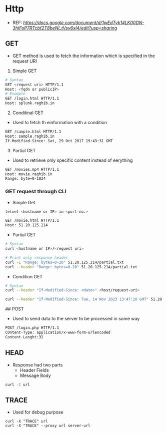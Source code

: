 # Http
- REF: *https://docs.google.com/document/d/1wEdTyk14LK00DN-3hIFoP7RTcbf2T8beNI_tVsv6xI4/edit?usp=sharing*

## GET
- GET method is used to fetch the information which is specified in the request URI

1. Simple GET
```sh
# Syntax
GET <request uri> HTTP/1.1
Host: <fqdn or publicIP>
# Example
GET /login.html HTTP/1.1
Host: splunk.raghib.in
```

2. Conditinal GET 
- Used to fetch th einformation with a condition
```sh
GET /sample.html HTTP/1.1
Host: sample.raghib.in
If-Modified-Since: Sat, 29 Oct 2017 19:43:31 GMT
```

3. Partial GET
- Used to retrieve only specific content instead of eerything
```sh
GET /movies.mp4 HTTP/1.1
Host: movie.raghib.in
Range: byte=0-1024
```
### GET request through CLI
- Simple Get
```sh
telnet <hostname or IP> in <port-no.>

GET /movie.html HTTP/1.1
Host: 51.20.125.214
```

- Partial GET
```sh
# Syntax
curl <hostname or IP>/<request uri>

# Print only response header
curl -I "Range: bytes=0-20" 51.20.125.214/partial.txt
curl --header "Range: bytes=0-20" 51.20.125.214/partial.txt
```

- Condition GET
```sh
# Syntax
curl --header "If-Modified-Since: <date>" <host/request-uri>

curl --header "If-Modified-Since: Tue, 14 Nov 2023 13:47:28 GMT" 51.20.125.214/partial.txt
```
\## POST
- Used to send data to the server to be processed in some way 
```sh
POST /login.php HTTP/1.1
COntent-Type: application/x-www-form-urlencoded
Content-Lenght:32
```
## HEAD
- Response had two parts
    - Header Fields
    - Message Body
```sh
curl -I url
```

## TRACE
- Used for debug purpose

```
curl -X "TRACE" url
curl -X "TRACE" --proxy url server-url
```
